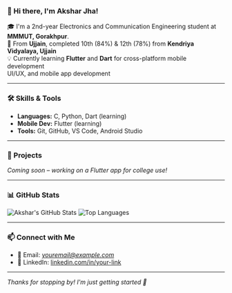 ### 👋 Hi there, I'm Akshar Jha!

🎓 I'm a 2nd-year Electronics and Communication Engineering student at **MMMUT, Gorakhpur**.  
🏡 From **Ujjain**, completed 10th (84%) & 12th (78%) from **Kendriya Vidyalaya, Ujjain**  
💡 Currently learning **Flutter** and **Dart** for cross-platform mobile development  
    UI/UX, and mobile app development  

---

### 🛠️ Skills & Tools

- **Languages:** C, Python, Dart (learning)
- **Mobile Dev:** Flutter (learning)
- **Tools:** Git, GitHub, VS Code, Android Studio

---

### 🚀 Projects

*Coming soon – working on a Flutter app for college use!*

---

### 📊 GitHub Stats

![Akshar's GitHub Stats](https://github-readme-stats.vercel.app/api?username=Aksharjha147&show_icons=true&theme=tokyonight)
![Top Languages](https://github-readme-stats.vercel.app/api/top-langs/?username=Aksharjha147&layout=compact&theme=tokyonight)

---

### 📫 Connect with Me

- 📧 Email: *youremail@example.com*  
- 💼 LinkedIn: [linkedin.com/in/your-link](https://linkedin.com)

---

*Thanks for stopping by! I'm just getting started 🚀*



